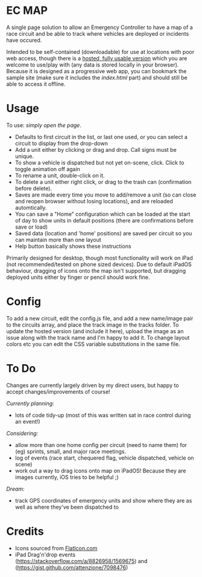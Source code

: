 # EC MAP

A single page solution to allow an Emergency Controller to have a map of a race circuit and be able to track where vehicles are deployed or incidents have occured.

Intended to be self-contained (downloadable) for use at locations with poor web access, though there is a [hosted, fully usable version](https://obm.one/ec_map/) which you are welcome to use/play with (any data is stored locally in your browser). Because it is designed as a progressive web app, you can bookmark the sample site (make sure it includes the _index.html_ part) and should still be able to access it offline.


# Usage

To use: *_simply open the page_*.
- Defaults to first circuit in the list, or last one used, or you can select a circuit to display from the drop-down
- Add a unit either by clicking or drag and drop. Call signs must be unique.
- To show a vehicle is dispatched but not yet on-scene, click. Click to toggle animation off again
- To rename a unit, double-click on it.
- To delete a unit either right click, or drag to the trash can (confirmation before delete).
- Saves are made every time you move to add/remove a unit (so can close and reopen browser without losing locations), and are reloaded automtically.
- You can save a "Home" configuration which can be loaded at the start of day to show units in default positions (there are confirmations before save or load)
- Saved data (location and 'home' positions) are saved per circuit so you can maintain more than one layout
- Help button basically shows these instructions

Primarily designed for desktop, though most functionality will work on iPad (not recommended/tested on phone sized devices). Due to default iPadOS behaviour, dragging of icons onto the map isn't supported, but dragging deployed units either by finger or pencil should work fine.


# Config

To add a new circuit, edit the config.js file, and add a new name/image pair to the circuits array, and place the track image in the tracks folder. To update the hosted version (and include it here), upload the image as an issue along with the track name and I'm happy to add it.
To change layout colors etc you can edit the CSS variable substitutions in the same file.

# To Do

Changes are currently largely driven by my direct users, but happy to accept changes/improvements of course!

*Currently planning:*
- lots of code tidy-up (most of this was written sat in race control during an event!)

*Considering:*
- allow more than one home config per circuit (need to name them) for (eg) sprints, small, and major race meetings.
- log of events (race start, chequered flag, vehicle dispatched, vehicle on scene)
- work out a way to drag icons onto map on iPadOS! Because they are images currently, iOS tries to be helpful ;)

*Dream:*
- track GPS coordinates of emergency units and show where they are as well as where they've been dispatched to

# Credits

- Icons sourced from [FlatIcon.com](https://www.flaticon.com/)
- iPad Drag'n'drop events (https://stackoverflow.com/a/8826958/1569675) and (https://gist.github.com/attenzione/7098476)

